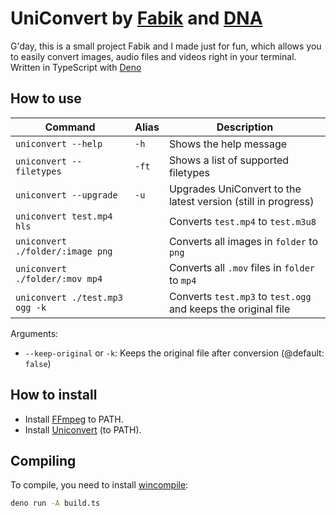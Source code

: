# UniConvert by [Fabik](https://github.com/LegendFabix) and [DNA](https://github.com/DNAScanner)

G'day,
this is a small project Fabik and I made just for fun, which allows you to easily convert images, audio files and videos right in your terminal. Written in TypeScript with [Deno](https://deno.land/)

## How to use

| Command                          | Alias | Description                                                   |
| -------------------------------- | ----- | ------------------------------------------------------------- |
| `uniconvert --help`              | `-h`  | Shows the help message                                        |
| `uniconvert --filetypes`         | `-ft` | Shows a list of supported filetypes                           |
| `uniconvert --upgrade`           | `-u`  | Upgrades UniConvert to the latest version (still in progress) |
| `uniconvert test.mp4 hls`        |       | Converts `test.mp4` to `test.m3u8`                            |
| `uniconvert ./folder/:image png` |       | Converts all images in `folder` to `png`                      |
| `uniconvert ./folder/:mov mp4`   |       | Converts all `.mov` files in `folder` to `mp4`                |
| `uniconvert ./test.mp3 ogg -k`   |       | Converts `test.mp3` to `test.ogg` and keeps the original file |

Arguments:
- `--keep-original` or `-k`: Keeps the original file after conversion (@default: `false`)

## How to install

- Install [FFmpeg](https://github.com/BtbN/FFmpeg-Builds/releases) to PATH.
- Install [Uniconvert](https://github.com/DNAScanner/UniConvert) (to PATH).

## Compiling

To compile, you need to install [wincompile](https://github.com/Leokuma/wincompile):

```bash
deno run -A build.ts
```
